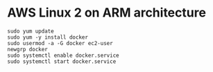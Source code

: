 # AWS Linux 2 on ARM architecture

```
sudo yum update
sudo yum -y install docker
sudo usermod -a -G docker ec2-user
newgrp docker
sudo systemctl enable docker.service
sudo systemctl start docker.service
```